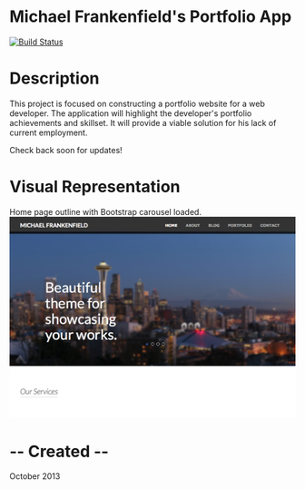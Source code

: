 Michael Frankenfield's Portfolio App
====================================

[![Build Status](https://travis-ci.org/TMfranken/portfolio.png?branch=master)](https://travis-ci.org/TMfranken/portfolio)



Description
===========

This project is focused on constructing a portfolio website for a web developer.
The application will highlight the developer's portfolio achievements and skillset.
It will provide a viable solution for his lack of current employment.

Check back soon for updates!


Visual Representation
=====================

Home page outline with Bootstrap carousel loaded.
![Day2 Static_Home](gshots/Homepage.png)



-- Created --
==============
 October 2013
